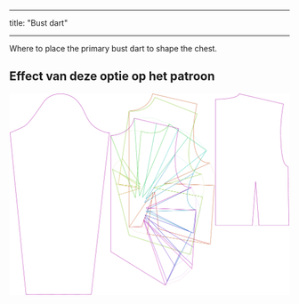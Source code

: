 - - -
title: "Bust dart"
- - -

Where to place the primary bust dart to shape the chest.

## Effect van deze optie op het patroon

![This image shows the effect of this option by superimposing several variants that have a different value for this option](breanna_primarybustdart_sample.svg "Effect of this option on the pattern")
